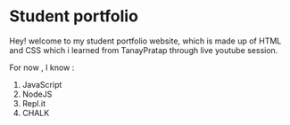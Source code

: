 # Student portfolio
Hey! welcome to my student portfolio website, which is made up of HTML and CSS which i learned from TanayPratap through live youtube session.



For now , I know :
1. JavaScript
1. NodeJS
1. Repl.it
1. CHALK
